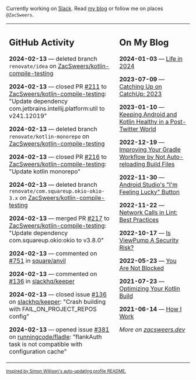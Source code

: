Currently working on [Slack](https://slack.com/). Read [my blog](https://zacsweers.dev/) or follow me on places `@ZacSweers`.

<table><tr><td valign="top" width="60%">

## GitHub Activity
<!-- githubActivity starts -->
**2024-02-13** — deleted branch `renovate/idea` on [ZacSweers/kotlin-compile-testing](https://github.com/ZacSweers/kotlin-compile-testing)

**2024-02-13** — closed PR [#211](https://github.com/ZacSweers/kotlin-compile-testing/pull/211) to [ZacSweers/kotlin-compile-testing](https://github.com/ZacSweers/kotlin-compile-testing): "Update dependency com.jetbrains.intellij.platform:util to v241.12019"

**2024-02-13** — deleted branch `renovate/kotlin-monorepo` on [ZacSweers/kotlin-compile-testing](https://github.com/ZacSweers/kotlin-compile-testing)

**2024-02-13** — closed PR [#216](https://github.com/ZacSweers/kotlin-compile-testing/pull/216) to [ZacSweers/kotlin-compile-testing](https://github.com/ZacSweers/kotlin-compile-testing): "Update kotlin monorepo"

**2024-02-13** — deleted branch `renovate/com.squareup.okio-okio-3.x` on [ZacSweers/kotlin-compile-testing](https://github.com/ZacSweers/kotlin-compile-testing)

**2024-02-13** — merged PR [#217](https://github.com/ZacSweers/kotlin-compile-testing/pull/217) to [ZacSweers/kotlin-compile-testing](https://github.com/ZacSweers/kotlin-compile-testing): "Update dependency com.squareup.okio:okio to v3.8.0"

**2024-02-13** — commented on [#751](https://github.com/square/anvil/issues/751#issuecomment-1942987046) in [square/anvil](https://github.com/square/anvil)

**2024-02-13** — commented on [#136](https://github.com/slackhq/keeper/issues/136#issuecomment-1942893258) in [slackhq/keeper](https://github.com/slackhq/keeper)

**2024-02-13** — closed issue [#136](https://github.com/slackhq/keeper/issues/136) on [slackhq/keeper](https://github.com/slackhq/keeper): "Crash building with FAIL_ON_PROJECT_REPOS config"

**2024-02-13** — opened issue [#381](https://github.com/runningcode/fladle/issues/381) on [runningcode/fladle](https://github.com/runningcode/fladle): "flankAuth task is not compatible with configuration cache"
<!-- githubActivity ends -->
</td><td valign="top" width="40%">

## On My Blog
<!-- blog starts -->
**2024-01-03** — [Life in 2024](https://www.zacsweers.dev/life-in-2024/)

**2023-07-09** — [Catching Up on CatchUp: 2023](https://www.zacsweers.dev/catching-up-on-catchup-2023/)

**2023-01-10** — [Keeping Android and Kotlin Healthy in a Post-Twitter World](https://www.zacsweers.dev/keeping-android-healthy/)

**2022-12-19** — [Improving Your Gradle Workflow by Not Auto-reloading Build Files](https://www.zacsweers.dev/improving-your-workflow-by-not-auto-reloading-build-files/)

**2022-11-30** — [Android Studio's "I'm Feeling Lucky" Button](https://www.zacsweers.dev/android-studios-im-feeling-lucky-button/)

**2022-11-22** — [Network Calls in Lint: Best Practices](https://www.zacsweers.dev/network-calls-in-lint-best-practices/)

**2022-10-17** — [Is ViewPump A Security Risk?](https://www.zacsweers.dev/is-viewpump-a-security-risk/)

**2022-05-23** — [You Are Not Blocked](https://www.zacsweers.dev/you-are-not-blocked/)

**2021-07-23** — [Optimizing Your Kotlin Build](https://www.zacsweers.dev/optimizing-your-kotlin-build/)

**2021-06-14** — [How I Work](https://www.zacsweers.dev/how-i-work/)
<!-- blog ends -->
_More on [zacsweers.dev](https://zacsweers.dev/)_
</td></tr></table>

<sub><a href="https://simonwillison.net/2020/Jul/10/self-updating-profile-readme/">Inspired by Simon Willison's auto-updating profile README.</a></sub>